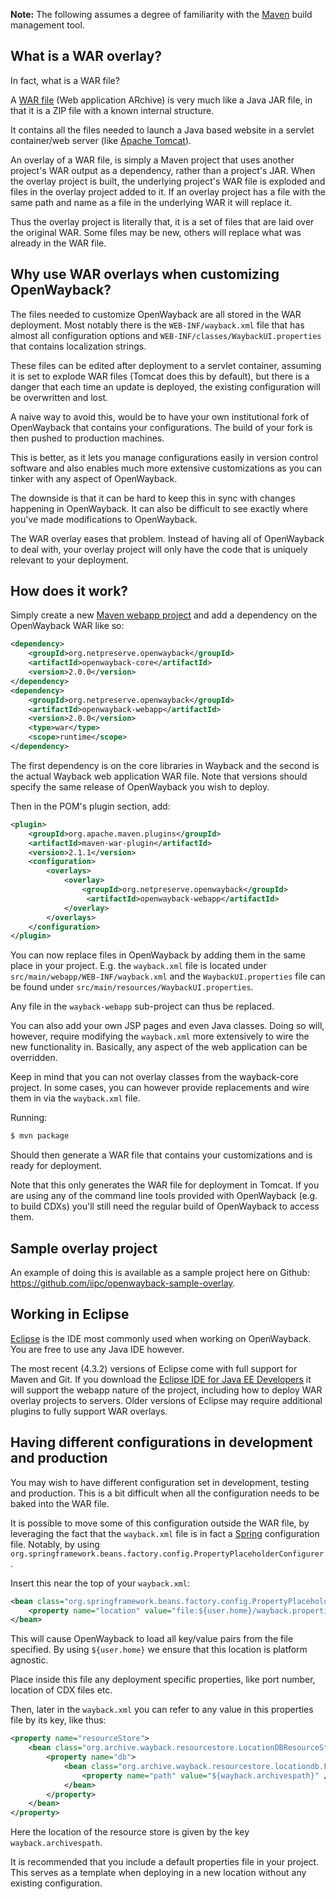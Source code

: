 **Note:** The following assumes a degree of familiarity with the [Maven](http://maven.apache.org/) build management tool.

## What is a WAR overlay?

In fact, what is a WAR file? 

A [WAR file](https://en.wikipedia.org/wiki/WAR_%28file_format%29) (Web application ARchive) is very much like a Java JAR file, in that it is a ZIP file with a known internal structure.

It contains all the files needed to launch a Java based website in a servlet container/web server (like [Apache Tomcat](https://tomcat.apache.org/)).

An overlay of a WAR file, is simply a Maven project that uses another project's WAR output as a dependency, rather than a project's JAR. When the overlay project is built, the underlying project's WAR file is exploded and files in the overlay project added to it. If an overlay project has a file with the same path and name as a file in the underlying WAR it will replace it.

Thus the overlay project is literally that, it is a set of files that are laid over the original WAR. Some files may be new, others will replace what was already in the WAR file.

## Why use WAR overlays when customizing OpenWayback?

The files needed to customize OpenWayback are all stored in the WAR deployment. Most notably there is the `WEB-INF/wayback.xml` file that has almost all configuration options and `WEB-INF/classes/WaybackUI.properties` that contains localization strings.

These files can be edited after deployment to a servlet container, assuming it is set to explode WAR files (Tomcat does this by default), but there is a danger that each time an update is deployed, the existing configuration will be overwritten and lost.

A naive way to avoid this, would be to have your own institutional fork of OpenWayback that contains your configurations. The build of your fork is then pushed to production machines.

This is better, as it lets you manage configurations easily in version control software and also enables much more extensive customizations as you can tinker with any aspect of OpenWayback.

The downside is that it can be hard to keep this in sync with changes happening in OpenWayback. It can also be difficult to see exactly where you've made modifications to OpenWayback.

The WAR overlay eases that problem. Instead of having all of OpenWayback to deal with, your overlay project will only have the code that is uniquely relevant to your deployment.

## How does it work?

Simply create a new [Maven webapp project](https://maven.apache.org/guides/mini/guide-webapp.html) and add a dependency on the OpenWayback WAR like so:

```xml
<dependency>
	<groupId>org.netpreserve.openwayback</groupId>
	<artifactId>openwayback-core</artifactId>
	<version>2.0.0</version>
</dependency>
<dependency>
	<groupId>org.netpreserve.openwayback</groupId>
	<artifactId>openwayback-webapp</artifactId>
	<version>2.0.0</version>
	<type>war</type>
	<scope>runtime</scope>
</dependency>
```

The first dependency is on the core libraries in Wayback and the second is the actual Wayback web application WAR file.
Note that versions should specify the same release of OpenWayback you wish to deploy.

Then in the POM's plugin section, add:

```xml
<plugin>
    <groupId>org.apache.maven.plugins</groupId>
    <artifactId>maven-war-plugin</artifactId>
    <version>2.1.1</version>
    <configuration>
        <overlays>
            <overlay>
                <groupId>org.netpreserve.openwayback</groupId>
                 <artifactId>openwayback-webapp</artifactId>
            </overlay>
        </overlays>
    </configuration>
</plugin>
```
You can now replace files in OpenWayback by adding them in the same place in your project. E.g. the `wayback.xml` file is located under `src/main/webapp/WEB-INF/wayback.xml` and the `WaybackUI.properties` file can be found under `src/main/resources/WaybackUI.properties`.

Any file in the `wayback-webapp` sub-project can thus be replaced. 

You can also add your own JSP pages and even Java classes. Doing so will, however, require modifying the `wayback.xml` more extensively to wire the new functionality in. Basically, any aspect of the web application can be overridden.

Keep in mind that you can not overlay classes from the wayback-core project. In some cases, you can however provide replacements and wire them in via the `wayback.xml` file.

Running:

```bash
$ mvn package
```

Should then generate a WAR file that contains your customizations and is ready for deployment. 

Note that this only generates the WAR file for deployment in Tomcat. If you are using any of the command line tools provided with OpenWayback (e.g. to build CDXs) you'll still need the regular build of OpenWayback to access them.

## Sample overlay project

An example of doing this is available as a sample project here on Github: https://github.com/iipc/openwayback-sample-overlay.

## Working in Eclipse

[Eclipse](http://www.eclipse.org/) is the IDE most commonly used when working on OpenWayback. You are free to use any Java IDE however. 

The most recent (4.3.2) versions of Eclipse come with full support for Maven and Git. If you download the [Eclipse IDE for Java EE Developers](http://www.eclipse.org/downloads/) it will support the webapp nature of the project, including how to deploy WAR overlay projects to servers. Older versions of Eclipse may require additional plugins to fully support WAR overlays.

## Having different configurations in development and production

You may wish to have different configuration set in development, testing and production. This is a bit difficult when all the configuration needs to be baked into the WAR file.

It is possible to move some of this configuration outside the WAR file, by leveraging the fact that the `wayback.xml` file is in fact a [Spring](http://projects.spring.io/spring-framework/) configuration file. Notably, by using `org.springframework.beans.factory.config.PropertyPlaceholderConfigurer`.

Insert this near the top of your `wayback.xml`:

```xml
<bean class="org.springframework.beans.factory.config.PropertyPlaceholderConfigurer">
	<property name="location" value="file:${user.home}/wayback.properties" />
</bean>
```

This will cause OpenWayback to load all key/value pairs from the file specified. By using `${user.home}` we ensure that this location is platform agnostic.

Place inside this file any deployment specific properties, like port number, location of CDX files etc.

Then, later in the `wayback.xml` you can refer to any value in this properties file by its key, like thus: 

```xml
<property name="resourceStore">
	<bean class="org.archive.wayback.resourcestore.LocationDBResourceStore">
		<property name="db">
			<bean class="org.archive.wayback.resourcestore.locationdb.FlatFileResourceFileLocationDB">
				<property name="path" value="${wayback.archivespath}" />
			</bean>
		</property>
	</bean>
</property>
```

Here the location of the resource store is given by the key `wayback.archivespath`. 

It is recommended that you include a default properties file in your project. This serves as a template when deploying in a new location without any existing configuration.